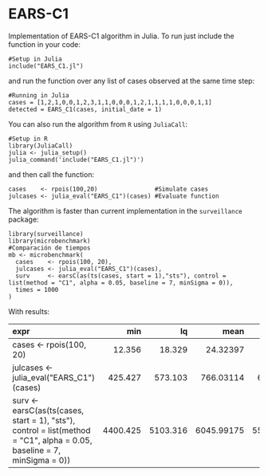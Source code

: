 # EARS-C1
Implementation of EARS-C1 algorithm in Julia. To run just include the function in your code:

```
#Setup in Julia
include("EARS_C1.jl")
```

and run the function over any list of cases observed at the same time step:

```
#Running in Julia
cases = [1,2,1,0,0,1,2,3,1,1,0,0,0,1,2,1,1,1,1,0,0,0,1,1]
detected = EARS_C1(cases, initial_date = 1)
```

You can also run the algorithm from `R` using `JuliaCall`:
```
#Setup in R
library(JuliaCall)
julia <- julia_setup()
julia_command('include("EARS_C1.jl")')
```

and then call the function:
```
cases    <- rpois(100,20)                #Simulate cases
julcases <- julia_eval("EARS_C1")(cases) #Evaluate function
```

The algorithm is faster than current implementation in the `surveillance` package:

```
library(surveillance)
library(microbenchmark)
#Comparación de tiempos
mb <- microbenchmark(
  cases    <- rpois(100, 20),
  julcases <- julia_eval("EARS_C1")(cases),
  surv     <- earsC(as(ts(cases, start = 1),"sts"), control = list(method = "C1", alpha = 0.05, baseline = 7, minSigma = 0)),
  times = 1000
)
```

With results:
<table>
 <thead>
  <tr>
   <th style="text-align:left;"> expr </th>
   <th style="text-align:right;"> min </th>
   <th style="text-align:right;"> lq </th>
   <th style="text-align:right;"> mean </th>
   <th style="text-align:right;"> median </th>
   <th style="text-align:right;"> uq </th>
   <th style="text-align:right;"> max </th>
   <th style="text-align:right;"> neval </th>
  </tr>
 </thead>
<tbody>
  <tr>
   <td style="text-align:left;"> cases &lt;- rpois(100, 20) </td>
   <td style="text-align:right;"> 12.356 </td>
   <td style="text-align:right;"> 18.329 </td>
   <td style="text-align:right;"> 24.32397 </td>
   <td style="text-align:right;"> 23.7460 </td>
   <td style="text-align:right;"> 26.8080 </td>
   <td style="text-align:right;"> 99.146 </td>
   <td style="text-align:right;"> 1000 </td>
  </tr>
  <tr>
   <td style="text-align:left;"> julcases &lt;- julia_eval(&quot;EARS_C1&quot;)(cases) </td>
   <td style="text-align:right;"> 425.427 </td>
   <td style="text-align:right;"> 573.103 </td>
   <td style="text-align:right;"> 766.03114 </td>
   <td style="text-align:right;"> 654.5255 </td>
   <td style="text-align:right;"> 749.8775 </td>
   <td style="text-align:right;"> 53798.048 </td>
   <td style="text-align:right;"> 1000 </td>
  </tr>
  <tr>
   <td style="text-align:left;"> surv &lt;- earsC(as(ts(cases, start = 1), &quot;sts&quot;), control = list(method = &quot;C1&quot;,      alpha = 0.05, baseline = 7, minSigma = 0)) </td>
   <td style="text-align:right;"> 4400.425 </td>
   <td style="text-align:right;"> 5103.316 </td>
   <td style="text-align:right;"> 6045.99175 </td>
   <td style="text-align:right;"> 5582.3825 </td>
   <td style="text-align:right;"> 6040.5920 </td>
   <td style="text-align:right;"> 45565.106 </td>
   <td style="text-align:right;"> 1000 </td>
  </tr>
</tbody>
</table>

